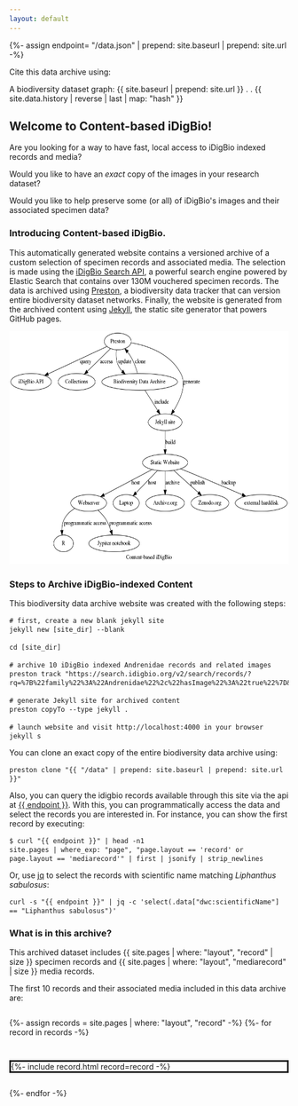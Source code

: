 ```yaml
---
layout: default
---
```

{%- assign endpoint= "/data.json" | prepend: site.baseurl | prepend: site.url -%}

Cite this data archive using:

A biodiversity dataset graph: {{ site.baseurl | prepend: site.url }} . <span id="year"/>. {{ site.data.history | reverse | last | map: "hash" }}

## Welcome to Content-based iDigBio! 

Are you looking for a way to have fast, local access to iDigBio indexed records and media?

Would you like to have an *exact* copy of the images in your research dataset? 

Would you like to help preserve some (or all) of iDigBio's images and their associated specimen data?

### Introducing Content-based iDigBio.

This automatically generated website contains a versioned archive of a custom selection of specimen records and associated media. The selection is made using the [iDigBio Search API](https://www.idigbio.org/wiki/index.php/IDigBio_API), a powerful search engine powered by Elastic Search that contains over 130M vouchered specimen records. The data is archived using [Preston](https://github.com/bio-guoda/preston), a biodiversity data tracker that can version entire biodiversity dataset networks. Finally, the website is generated from the archived content using [Jekyll](https://jekyllrb.com/), the static site generator that powers GitHub pages. 

<a href="assets/preston.dot.png"><img src="assets/preston.dot.png" style="height: 30em;"/></a>

### Steps to Archive iDigBio-indexed Content

This biodiversity data archive website was created with the following steps:

```
# first, create a new blank jekyll site
jekyll new [site_dir] --blank 

cd [site_dir]

# archive 10 iDigBio indexed Andrenidae records and related images
preston track "https://search.idigbio.org/v2/search/records/?rq=%7B%22family%22%3A%22Andrenidae%22%2c%22hasImage%22%3A%22true%22%7D&limit=10&offset=0" 

# generate Jekyll site for archived content
preston copyTo --type jekyll . 

# launch website and visit http://localhost:4000 in your browser
jekyll s 
``` 

You can clone an exact copy of the entire biodiversity data archive using:

```
preston clone "{{ "/data" | prepend: site.baseurl | prepend: site.url }}"
```

Also, you can query the idigbio records available through this site via the api at <a href="{{ endpoint }}">{{ endpoint }}</a>. With this, you can programmatically access the data and select the records you are interested in. For instance, you can show the first record by executing: 

```
$ curl "{{ endpoint }}" | head -n1 
site.pages | where_exp: "page", "page.layout == 'record' or page.layout == 'mediarecord'" | first | jsonify | strip_newlines 

```

Or, use [jq](https://stedolan.github.io/jq) to select the records with scientific name matching _Liphanthus sabulosus_:

```
curl -s "{{ endpoint }}" | jq -c 'select(.data["dwc:scientificName"] == "Liphanthus sabulosus")' 
```

### What is in this archive?

This archived dataset includes {{ site.pages | where: "layout", "record" | size }} specimen records and {{ site.pages | where: "layout", "mediarecord" | size }} media records. 

The first 10 records and their associated media included in this data archive are:

<div style="display: flex; flex-direction: column; row-gap: 2em;">
  
  {%- assign records = site.pages | where: "layout", "record" -%}
  {%- for record in records -%}
  <div style="display: flex; flex-align: column; border: solid;">
    {%- include record.html record=record -%}
  </div>
  {%- endfor -%}

</div>
